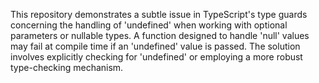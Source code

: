 This repository demonstrates a subtle issue in TypeScript's type guards concerning the handling of 'undefined' when working with optional parameters or nullable types.  A function designed to handle 'null' values may fail at compile time if an 'undefined' value is passed. The solution involves explicitly checking for 'undefined' or employing a more robust type-checking mechanism.